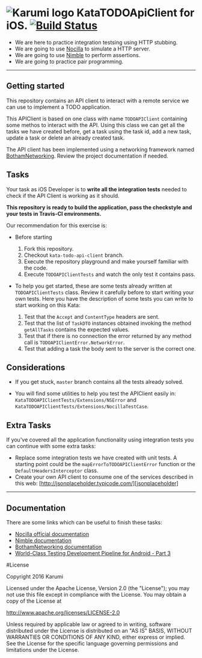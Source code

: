 
![Karumi logo][karumilogo] KataTODOApiClient for iOS. [![Build Status](https://travis-ci.org/Karumi/KataTODOApiClientIOS.svg?branch=master)](https://travis-ci.org/Karumi/KataTODOApiClientIOS)
============================

- We are here to practice integration testsing using HTTP stubbing. 
- We are going to use [Nocilla][nocilla] to simulate a HTTP server.
- We are going to use [Nimble][nimble] to perform assertions.
- We are going to practice pair programming.

---

## Getting started

This repository contains an API client to interact with a remote service we can use to implement a TODO application.

This APIClient is based on one class with name ``TODOAPIClient`` containing some methos to interact with the API. Using this class we can get all the tasks we have created before, get a task using the task id, add a new task, update a task or delete an already created task.

The API client has been implemented using a networking framework named [BothamNetworking][bothamnetworking]. Review the project documentation if needed.

## Tasks

Your task as iOS Developer is to **write all the integration tests** needed to check if the API Client is working as it should. 

**This repository is ready to build the application, pass the checkstyle and your tests in Travis-CI environments.**

Our recommendation for this exercise is:

  * Before starting
    1. Fork this repository.
    2. Checkout `kata-todo-api-client` branch.
    3. Execute the repository playground and make yourself familiar with the code.
    4. Execute `TODOAPIClientTests` and watch the only test it contains pass.

  * To help you get started, these are some tests already written at `TODOAPIClientTests` class. Review it carefully before to start writing your own tests. Here you have the description of some tests you can write to start working on this Kata:
	1. Test that the ``Accept`` and ``ContentType`` headers are sent.
    2. Test that the list of ``TaskDTO`` instances obtained invoking the method ``getAllTasks``  contains the expected values.
    3. Test that if there is no connection the error returned by any method call is ``TODOAPIClientError.NetworkError``.
    4. Test that adding a task the body sent to the server is the correct one.

## Considerations

* If you get stuck, `master` branch contains all the tests already solved.

* You will find some utilities to help you test the APIClient easily in:
  ``KataTODOAPIClientTests/Extensions/NSError`` and ``KataTODOAPIClientTests/Extensions/NocillaTestCase``.

## Extra Tasks

If you've covered all the application functionality using integration tests you can continue with some extra tasks: 

* Replace some integration tests we have created with unit tests. A starting point could be the ``mapErrorToTODOAPIClientError`` function or the ``DefaultHeadersInterceptor`` class.
* Create your own API client to consume one of the services described in this web: [http://jsonplaceholder.typicode.com/][jsonplaceholder]

---

## Documentation

There are some links which can be useful to finish these tasks:

* [Nocilla official documentation][nocilla]
* [Nimble documentation][nimble]
* [BothamNetworking documentation][bothamnetworking]
* [World-Class Testing Development Pipeline for Android - Part 3][wordl-class-testing-development-pipeline]

#License

Copyright 2016 Karumi

Licensed under the Apache License, Version 2.0 (the "License");
you may not use this file except in compliance with the License.
You may obtain a copy of the License at

  http://www.apache.org/licenses/LICENSE-2.0

Unless required by applicable law or agreed to in writing, software
distributed under the License is distributed on an "AS IS" BASIS,
WITHOUT WARRANTIES OR CONDITIONS OF ANY KIND, either express or implied.
See the License for the specific language governing permissions and
limitations under the License.

[karumilogo]: https://cloud.githubusercontent.com/assets/858090/11626547/e5a1dc66-9ce3-11e5-908d-537e07e82090.png
[nocilla]: https://github.com/luisobo/Nocilla
[nimble]: https://github.com/Quick/Nimble
[testDoubles]: http://www.martinfowler.com/bliki/TestDouble.html
[jsonplaceholder]: http://jsonplaceholder.typicode.com/
[wordl-class-testing-development-pipeline]: http://blog.karumi.com/world-class-testing-development-pipeline-for-android-part-3/
[bothamnetworking]: https://github.com/Karumi/BothamNetworking
